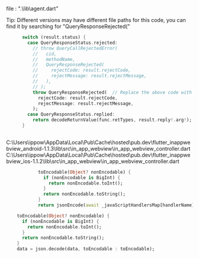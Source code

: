 file : ".\lib\agent.dart"

Tip: Different versions may have different file paths for this code, you can find it by searching for "QueryResponseRejected("

``` dart
      switch (result.status) {
        case QueryResponseStatus.rejected:
          // throw QueryCallRejectedError(
          //   cid,
          //   methodName,
          //   QueryResponseRejected(
          //     rejectCode: result.rejectCode,
          //     rejectMessage: result.rejectMessage,
          //   ),
          // );
          throw QueryResponseRejected(  // Replace the above code with the code here
            rejectCode: result.rejectCode,
            rejectMessage: result.rejectMessage,
          );
        case QueryResponseStatus.replied:
          return decodeReturnValue(func.retTypes, result.reply!.arg!);
      }
      
```


C:\Users\ippow\AppData\Local\Pub\Cache\hosted\pub.dev\flutter_inappwebview_android-1.1.3\lib\src\in_app_webview\in_app_webview_controller.dart
C:\Users\ippow\AppData\Local\Pub\Cache\hosted\pub.dev\flutter_inappwebview_ios-1.1.2\lib\src\in_app_webview\in_app_webview_controller.dart

``` dart
            toEncodable(Object? nonEncodable) {
              if (nonEncodable is BigInt) {
                return nonEncodable.toInt();
              }
              return nonEncodable.toString();
            }
            return jsonEncode(await _javaScriptHandlersMap[handlerName]!(args), toEncodable: toEncodable);
```

``` dart
    toEncodable(Object? nonEncodable) {
      if (nonEncodable is BigInt) {
        return nonEncodable.toInt();
      }
      return nonEncodable.toString();
    }
    data = json.decode(data, toEncodable : toEncodable);
```